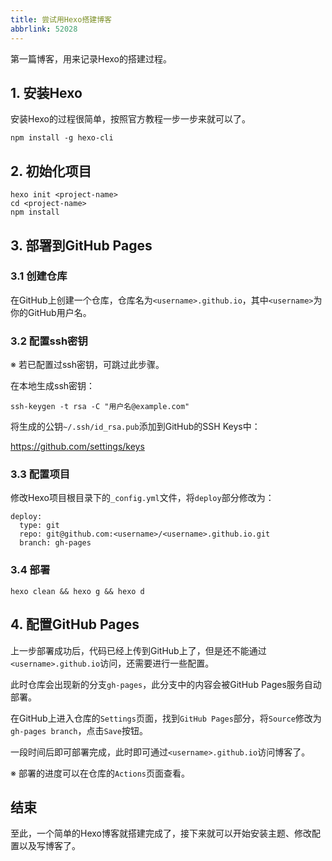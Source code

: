 ```yaml
---
title: 尝试用Hexo搭建博客
abbrlink: 52028
---
```

第一篇博客，用来记录Hexo的搭建过程。

## 1. 安装Hexo
安装Hexo的过程很简单，按照官方教程一步一步来就可以了。

```
npm install -g hexo-cli
```

## 2. 初始化项目

```
hexo init <project-name>
cd <project-name>
npm install
```

## 3. 部署到GitHub Pages

### 3.1 创建仓库

在GitHub上创建一个仓库，仓库名为`<username>.github.io`，其中`<username>`为你的GitHub用户名。

### 3.2 配置ssh密钥

※ 若已配置过ssh密钥，可跳过此步骤。

在本地生成ssh密钥：

```
ssh-keygen -t rsa -C "用户名@example.com"
```

将生成的公钥`~/.ssh/id_rsa.pub`添加到GitHub的SSH Keys中：

https://github.com/settings/keys

### 3.3 配置项目

修改Hexo项目根目录下的`_config.yml`文件，将`deploy`部分修改为：

```
deploy:
  type: git
  repo: git@github.com:<username>/<username>.github.io.git
  branch: gh-pages
```

### 3.4 部署

```
hexo clean && hexo g && hexo d
```

## 4. 配置GitHub Pages

上一步部署成功后，代码已经上传到GitHub上了，但是还不能通过`<username>.github.io`访问，还需要进行一些配置。

此时仓库会出现新的分支`gh-pages`，此分支中的内容会被GitHub Pages服务自动部署。

在GitHub上进入仓库的`Settings`页面，找到`GitHub Pages`部分，将`Source`修改为`gh-pages branch`，点击`Save`按钮。 

一段时间后即可部署完成，此时即可通过`<username>.github.io`访问博客了。

※ 部署的进度可以在仓库的`Actions`页面查看。

## 结束

至此，一个简单的Hexo博客就搭建完成了，接下来就可以开始安装主题、修改配置以及写博客了。